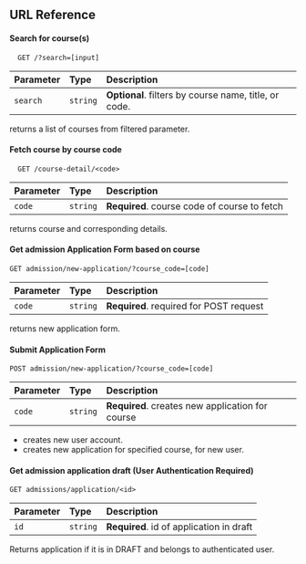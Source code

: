 ## URL Reference

#### Search for course(s)

```http
  GET /?search=[input]
```

| Parameter | Type     | Description                |
| :-------- | :------- | :------------------------- |
| `search` | `string` | **Optional**. filters by course name, title, or code. |

returns a list of courses from filtered parameter.

#### Fetch course by course code

```http
  GET /course-detail/<code>
```

| Parameter | Type     | Description                       |
| :-------- | :------- | :-------------------------------- |
| `code`      | `string` | **Required**. course code of course to fetch |

returns course and corresponding details.


#### Get admission Application Form based on course

```http
GET admission/new-application/?course_code=[code]
```

| Parameter | Type     | Description                       |
| :-------- | :------- | :-------------------------------- |
| `code`      | `string` | **Required**. required for POST request |

returns new application form.


#### Submit Application Form

```http
POST admission/new-application/?course_code=[code]
```

| Parameter | Type     | Description                       |
| :-------- | :------- | :-------------------------------- |
| `code`      | `string` | **Required**. creates new application for course |

- creates new user account.
- creates new application for specified course, for new user.

#### Get admission application draft (User Authentication Required)

```http
GET admissions/application/<id>
```

| Parameter | Type     | Description                       |
| :-------- | :------- | :-------------------------------- |
| `id`      | `string` | **Required**. id of application in draft |

Returns application if it is in DRAFT and belongs to authenticated user.
